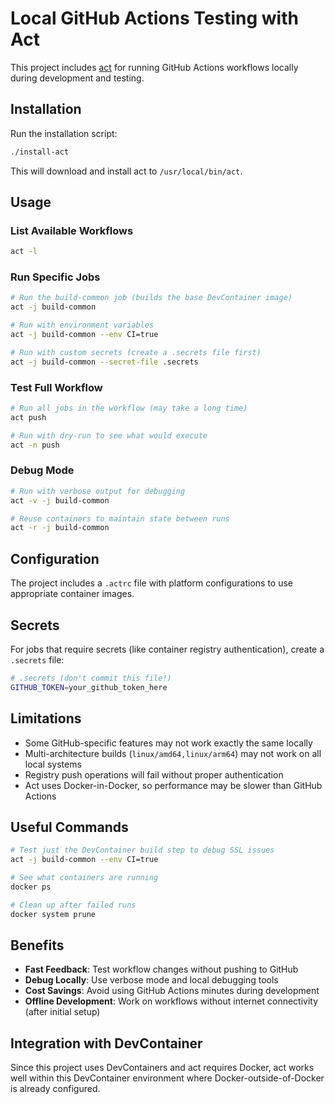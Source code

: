 # Local GitHub Actions Testing with Act

This project includes [act](https://github.com/nektos/act) for running GitHub Actions workflows locally during development and testing.

## Installation

Run the installation script:

```bash
./install-act
```

This will download and install act to `/usr/local/bin/act`.

## Usage

### List Available Workflows
```bash
act -l
```

### Run Specific Jobs
```bash
# Run the build-common job (builds the base DevContainer image)
act -j build-common

# Run with environment variables
act -j build-common --env CI=true

# Run with custom secrets (create a .secrets file first)
act -j build-common --secret-file .secrets
```

### Test Full Workflow
```bash
# Run all jobs in the workflow (may take a long time)
act push

# Run with dry-run to see what would execute
act -n push
```

### Debug Mode
```bash
# Run with verbose output for debugging
act -v -j build-common

# Reuse containers to maintain state between runs
act -r -j build-common
```

## Configuration

The project includes a `.actrc` file with platform configurations to use appropriate container images.

## Secrets

For jobs that require secrets (like container registry authentication), create a `.secrets` file:

```bash
# .secrets (don't commit this file!)
GITHUB_TOKEN=your_github_token_here
```

## Limitations

- Some GitHub-specific features may not work exactly the same locally
- Multi-architecture builds (`linux/amd64,linux/arm64`) may not work on all local systems
- Registry push operations will fail without proper authentication
- Act uses Docker-in-Docker, so performance may be slower than GitHub Actions

## Useful Commands

```bash
# Test just the DevContainer build step to debug SSL issues
act -j build-common --env CI=true

# See what containers are running
docker ps

# Clean up after failed runs
docker system prune
```

## Benefits

- **Fast Feedback**: Test workflow changes without pushing to GitHub
- **Debug Locally**: Use verbose mode and local debugging tools
- **Cost Savings**: Avoid using GitHub Actions minutes during development
- **Offline Development**: Work on workflows without internet connectivity (after initial setup)

## Integration with DevContainer

Since this project uses DevContainers and act requires Docker, act works well within this DevContainer environment where Docker-outside-of-Docker is already configured.
